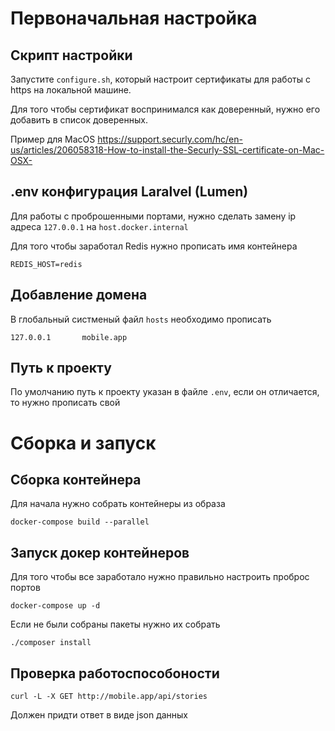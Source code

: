 # Первоначальная настройка

## Скрипт настройки

Запустите `configure.sh`, который настроит сертификаты для работы с https на локальной машине.

Для того чтобы сертификат воспринимался как доверенный, нужно его добавить в список доверенных.

Пример для MacOS
https://support.securly.com/hc/en-us/articles/206058318-How-to-install-the-Securly-SSL-certificate-on-Mac-OSX-

## .env конфигурация Laralvel (Lumen)

Для работы с проброшенными портами, нужно сделать замену ip адреса
`127.0.0.1` на `host.docker.internal`

Для того чтобы заработал Redis нужно прописать имя контейнера
```
REDIS_HOST=redis
```

## Добавление домена

В глобальный систменый файл `hosts` необходимо прописать

```
127.0.0.1       mobile.app
```

## Путь к проекту

По умолчанию путь к проекту указан в файле `.env`, если он отличается, то нужно прописать свой

# Сборка и запуск

## Cборка контейнера

Для начала нужно собрать контейнеры из образа

`docker-compose build --parallel`

## Запуск докер контейнеров

Для того чтобы все заработало нужно правильно настроить проброс портов

`docker-compose up -d`

Если не были собраны пакеты нужно их собрать

`./composer install`

## Проверка работоспособоности

`curl -L -X GET http://mobile.app/api/stories`

Должен придти ответ в виде json данных